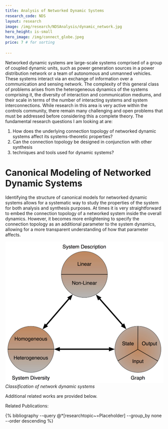 ```yaml
---
title: Analysis of Networked Dynamic Systems
research_code: NDS
layout: research
image: /img/research/NDSAnalysis/dynamic_network.jpg
hero_height: is-small
hero_image: /img/connect_globe.jpeg  
price: 7 # for sorting 

---
```

Networked dynamic systems are large-scale systems comprised of a group of coupled dynamic units, such as power generation sources in a power distribution network or a team of autonomous and unmanned vehicles. These systems interact via an exchange of information over a communication and sensing network. The complexity of this general class of problems arises from the heterogeneous dynamics of the systems comprising it, the diversity of interaction and communication mediums, and their scale in terms of the number of interacting systems and system interconnections. While research in this area is very active within the controls community, there remain many challenging and open problems that must be addressed before considering this a complete theory. The fundamental research questions I am looking at are:

1. How does the underlying connection topology of networked dynamic systems affect its systems-theoretic properties?
2. Can the connection topology be designed in conjunction with other synthesis
3. techniques and tools used for dynamic systems?

# Canonical Modeling of Networked Dynamic Systems

Identifying the structure of canonical models for networked dynamic systems allows for a systematic way to study the properties of the system for both analysis and synthesis purposes. At times it is very straightforward to embed the connection topology of a networked system inside the overall dynamics. However, it becomes more enlightening to specify the connection topology as an additional parameter to the system dynamics, allowing for a more transparent understanding of how that parameter affects. 

<p>
    <img src="/img/research/NDSAnalysis/NDS_classification.jpg" alt>
    <em>Classification of network dynamic systems </em>
</p>

Additional related works are provided below.

<p class="title is-4">Related Publications:</p>
{% bibliography --query @*[researchtopic~=Placeholder] --group_by none --order descending %}
